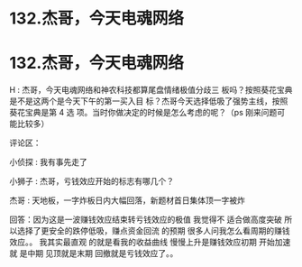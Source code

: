 # 132.杰哥，今天电魂网络

# 132.杰哥，今天电魂网络

H : 杰哥，今天电魂网络和神农科技都算尾盘情绪极值分歧三 板吗？按照葵花宝典是不是这两个是今天下午的第一买入目 标？杰哥今天选择低吸了强势主线，按照葵花宝典是第 4 选 项。当时你做决定的时候是怎么考虑的呢？（ps 刚来问题可 能比较多）

评论区：

小侦探 : 我有事先走了

小狮子 : 杰哥，亏钱效应开始的标志有哪几个？

杰哥 : 天地板，一字炸板日内大幅回落，新题材首日集体顶一字被炸

回答：因为这是一波赚钱效应结束转亏钱效应的极值 我觉得不 适合做高度突破 所以选择了更安全的跌停低吸，赚点资金回流 的预期 很多人问我怎么看周期的赚钱效应。。 我其实最直观 的就是看我的收益曲线 慢慢上升是赚钱效应初期 开始加速就 是中期 见顶就是末期 回撤就是亏钱效应了。。